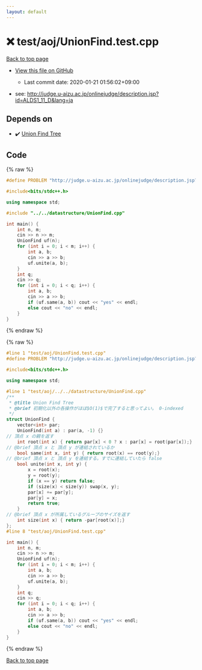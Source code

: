 ```yaml
---
layout: default
---
```


<!-- mathjax config similar to math.stackexchange -->
<script type="text/javascript" async
  src="https://cdnjs.cloudflare.com/ajax/libs/mathjax/2.7.5/MathJax.js?config=TeX-MML-AM_CHTML">
</script>
<script type="text/x-mathjax-config">
  MathJax.Hub.Config({
    TeX: { equationNumbers: { autoNumber: "AMS" }},
    tex2jax: {
      inlineMath: [ ['$','$'] ],
      processEscapes: true
    },
    "HTML-CSS": { matchFontHeight: false },
    displayAlign: "left",
    displayIndent: "2em"
  });
</script>

<script type="text/javascript" src="https://cdnjs.cloudflare.com/ajax/libs/jquery/3.4.1/jquery.min.js"></script>
<script src="https://cdn.jsdelivr.net/npm/jquery-balloon-js@1.1.2/jquery.balloon.min.js" integrity="sha256-ZEYs9VrgAeNuPvs15E39OsyOJaIkXEEt10fzxJ20+2I=" crossorigin="anonymous"></script>
<script type="text/javascript" src="../../../assets/js/copy-button.js"></script>
<link rel="stylesheet" href="../../../assets/css/copy-button.css" />


# :x: test/aoj/UnionFind.test.cpp

<a href="../../../index.html">Back to top page</a>

* <a href="{{ site.github.repository_url }}/blob/master/test/aoj/UnionFind.test.cpp">View this file on GitHub</a>
    - Last commit date: 2020-01-21 01:56:02+09:00


* see: <a href="http://judge.u-aizu.ac.jp/onlinejudge/description.jsp?id=ALDS1_11_D&lang=ja">http://judge.u-aizu.ac.jp/onlinejudge/description.jsp?id=ALDS1_11_D&lang=ja</a>


## Depends on

* :heavy_check_mark: <a href="../../../library/datastructure/UnionFind.cpp.html">Union Find Tree</a>


## Code

<a id="unbundled"></a>
{% raw %}
```cpp
#define PROBLEM "http://judge.u-aizu.ac.jp/onlinejudge/description.jsp?id=ALDS1_11_D&lang=ja"

#include<bits/stdc++.h>

using namespace std;

#include "../../datastructure/UnionFind.cpp"

int main() {
	int n, m;
	cin >> n >> m;
	UnionFind uf(n);
	for (int i = 0; i < m; i++) {
		int a, b;
		cin >> a >> b;
		uf.unite(a, b);
	}
	int q;
	cin >> q;
	for (int i = 0; i < q; i++) {
		int a, b;
		cin >> a >> b;
		if (uf.same(a, b)) cout << "yes" << endl;
		else cout << "no" << endl;
	}
}
```
{% endraw %}

<a id="bundled"></a>
{% raw %}
```cpp
#line 1 "test/aoj/UnionFind.test.cpp"
#define PROBLEM "http://judge.u-aizu.ac.jp/onlinejudge/description.jsp?id=ALDS1_11_D&lang=ja"

#include<bits/stdc++.h>

using namespace std;

#line 1 "test/aoj/../../datastructure/UnionFind.cpp"
/** 
 * @title Union Find Tree
 * @brief 初期化以外の各操作がほぼ$O(1)$で完了すると思ってよい。 0-indexed
 */
struct UnionFind {
	vector<int> par;
	UnionFind(int a) : par(a, -1) {}
// 頂点 x の親を返す
	int root(int x) { return par[x] < 0 ? x : par[x] = root(par[x]);}
// @brief 頂点 x と 頂点 y が連結されているか
	bool same(int x, int y) { return root(x) == root(y);}
// @brief 頂点 x と 頂点 y を連結する。すでに連結していたら false
	bool unite(int x, int y) {
		x = root(x);
		y = root(y);
		if (x == y) return false;
		if (size(x) < size(y)) swap(x, y);
		par[x] += par[y];
		par[y] = x;
		return true;
	}
// @brief 頂点 x が所属しているグループのサイズを返す
	int size(int x) { return -par[root(x)];}
};
#line 8 "test/aoj/UnionFind.test.cpp"

int main() {
	int n, m;
	cin >> n >> m;
	UnionFind uf(n);
	for (int i = 0; i < m; i++) {
		int a, b;
		cin >> a >> b;
		uf.unite(a, b);
	}
	int q;
	cin >> q;
	for (int i = 0; i < q; i++) {
		int a, b;
		cin >> a >> b;
		if (uf.same(a, b)) cout << "yes" << endl;
		else cout << "no" << endl;
	}
}
```
{% endraw %}

<a href="../../../index.html">Back to top page</a>

